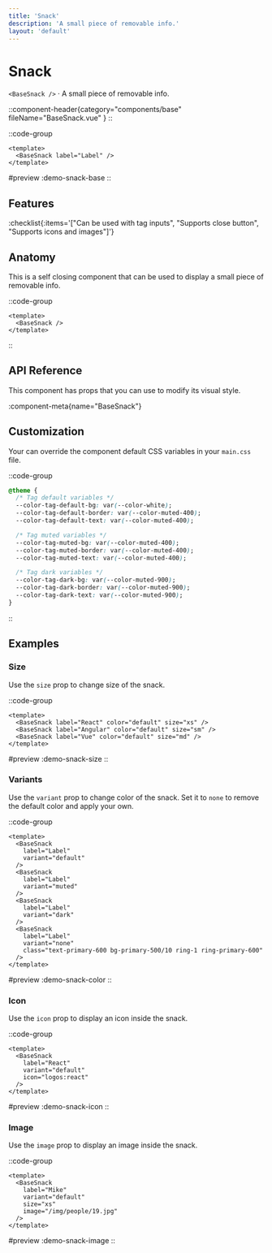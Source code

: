 ```yaml
---
title: 'Snack'
description: 'A small piece of removable info.'
layout: 'default'
---
```


# Snack

`<BaseSnack />` · A small piece of removable info.

::component-header{category="components/base" fileName="BaseSnack.vue" }
::

::code-group

```vue [Comp.vue]
<template>
  <BaseSnack label="Label" />
</template>
```

#preview
:demo-snack-base
::

## Features

:checklist{:items='["Can be used with tag inputs", "Supports close button", "Supports icons and images"]'}

## Anatomy
This is a self closing component that can be used to display a small piece of removable info.

::code-group

```vue [Comp.vue]
<template>
  <BaseSnack />
</template>
```

::

## API Reference

This component has props that you can use to modify its visual style.

:component-meta{name="BaseSnack"}

## Customization

Your can override the component default CSS variables in your `main.css` file.

::code-group

```css [main.css]
@theme {
  /* Tag default variables */
  --color-tag-default-bg: var(--color-white);
  --color-tag-default-border: var(--color-muted-400);
  --color-tag-default-text: var(--color-muted-400);

  /* Tag muted variables */
  --color-tag-muted-bg: var(--color-muted-400);
  --color-tag-muted-border: var(--color-muted-400);
  --color-tag-muted-text: var(--color-muted-400);

  /* Tag dark variables */
  --color-tag-dark-bg: var(--color-muted-900);
  --color-tag-dark-border: var(--color-muted-900);
  --color-tag-dark-text: var(--color-muted-900);
}
```

::

## Examples

### Size

Use the `size` prop to change size of the snack.

::code-group

```vue [Comp.vue]
<template>
  <BaseSnack label="React" color="default" size="xs" />
  <BaseSnack label="Angular" color="default" size="sm" />
  <BaseSnack label="Vue" color="default" size="md" />
</template>
```

#preview
:demo-snack-size
::

### Variants

Use the `variant` prop to change color of the snack. Set it to `none` to remove the default color and apply your own.

::code-group

```vue [Comp.vue]
<template>
  <BaseSnack
    label="Label"
    variant="default"
  />
  <BaseSnack
    label="Label"
    variant="muted"
  />
  <BaseSnack
    label="Label"
    variant="dark"
  />
  <BaseSnack
    label="Label"
    variant="none"
    class="text-primary-600 bg-primary-500/10 ring-1 ring-primary-600"
  />
</template>
```

#preview
:demo-snack-color
::

### Icon

Use the `icon` prop to display an icon inside the snack.

::code-group

```vue [Comp.vue]
<template>
  <BaseSnack
    label="React"
    variant="default"
    icon="logos:react"
  />
</template>
```

#preview
:demo-snack-icon
::

### Image

Use the `image` prop to display an image inside the snack.

::code-group

```vue [Comp.vue]
<template>
  <BaseSnack
    label="Mike"
    variant="default"
    size="xs"
    image="/img/people/19.jpg"
  />
</template>
```

#preview
:demo-snack-image
::
